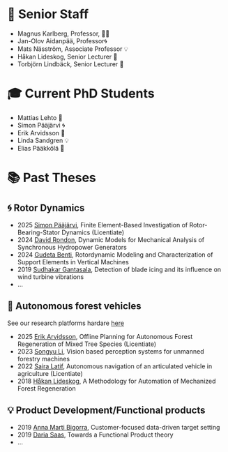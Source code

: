 # 🔬 Senior Staff

- Magnus Karlberg, Professor, 🚜💡
- Jan-Olov Aidanpää, Professor🌀 
- Mats Näsström, Associate Professor 💡
- Håkan Lideskog, Senior Lecturer 🚜
- Torbjörn Lindbäck, Senior Lecturer 🚜

# 🎓 Current PhD Students

- Mattias Lehto 🚜
- Simon Pääjärvi 🌀 
- Erik Arvidsson 🚜
- Linda Sandgren 💡
- Elias Pääkkölä 🚜


# 📚 Past Theses
## 🌀 Rotor Dynamics
- 2025 [Simon Pääjärvi](https://urn.kb.se/resolve?urn=urn:nbn:se:ltu:diva-111534), Finite Element-Based Investigation of Rotor-Bearing-Stator Dynamics (Licentiate)
- 2024 [David Rondon](https://urn.kb.se/resolve?urn=urn:nbn:se:ltu:diva-105169), Dynamic Models for Mechanical Analysis of Synchronous Hydropower Generators
- 2024 [Gudeta Benti](https://urn.kb.se/resolve?urn=urn:nbn:se:ltu:diva-105194), Rotordynamic Modeling and Characterization of Support Elements in Vertical Machines
- 2019 [Sudhakar Gantasala](https://urn.kb.se/resolve?urn=urn:nbn:se:ltu:diva-76460), Detection of blade icing and its influence on wind turbine vibrations
- ...

## 🚜 Autonomous forest vehicles
See our research platforms hardare [here](Autonomous_forest_vehicles/Categorized_Hardware_List.md)
- 2025 [Erik Arvidsson](https://urn.kb.se/resolve?urn=urn:nbn:se:ltu:diva-112256), Offline Planning for Autonomous Forest Regeneration of Mixed Tree Species (Licentiate)
- 2023 [Songyu Li](https://urn.kb.se/resolve?urn=urn:nbn:se:ltu:diva-101829), Vision based perception systems for unmanned forestry machines
- 2022 [Saira Latif](https://urn.kb.se/resolve?urn=urn:nbn:se:ltu:diva-92246), Autonomous navigation of an articulated vehicle in agriculture (Licentiate)
- 2018 [Håkan Lideskog](https://urn.kb.se/resolve?urn=urn:nbn:se:ltu:diva-68031), A Methodology for Automation of Mechanized Forest Regeneration

## 💡 Product Development/Functional products
- 2019 [Anna Marti Bigorra](https://urn.kb.se/resolve?urn=urn:nbn:se:ltu:diva-72655), Customer-focused data-driven target setting
- 2019 [Daria Saas](https://urn.kb.se/resolve?urn=urn:nbn:se:ltu:diva-73246), Towards a Functional Product theory
- ...
